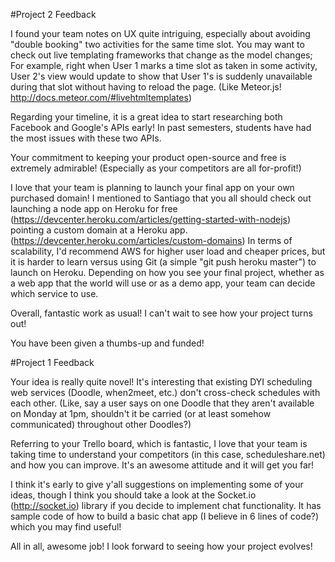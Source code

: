 #Project 2 Feedback

I found your team notes on UX quite intriguing, especially about avoiding "double booking" two activities for the same time slot. You may want to check out live templating frameworks that change as the model changes; For example, right when User 1 marks a time slot as taken in some activity, User 2's view would update to show that User 1's is suddenly unavailable during that slot without having to reload the page. (Like Meteor.js! http://docs.meteor.com/#livehtmltemplates) 

Regarding your timeline, it is a great idea to start researching both Facebook and Google's APIs early! In past semesters, students have had the most issues with these two APIs.

Your commitment to keeping your product open-source and free is extremely admirable! (Especially as your competitors are all for-profit!)

I love that your team is planning to launch your final app on your own purchased domain! I mentioned to Santiago that you all should check out launching a node app on Heroku for free (https://devcenter.heroku.com/articles/getting-started-with-nodejs) pointing a custom domain at a Heroku app. (https://devcenter.heroku.com/articles/custom-domains) In terms of scalability, I'd recommend AWS for higher user load and cheaper prices, but it is harder to learn versus using Git (a simple "git push heroku master") to launch on Heroku. Depending on how you see your final project, whether as a web app that the world will use or as a demo app, your team can decide which service to use. 

Overall, fantastic work as usual! I can't wait to see how your project turns out! 

You have been given a thumbs-up and funded! 


#Project 1 Feedback

Your idea is really quite novel! It's interesting that existing DYI scheduling web services (Doodle, when2meet, etc.) don't cross-check schedules with each other. (Like, say a user says on one Doodle that they aren't available on Monday at 1pm, shouldn't it be carried (or at least somehow communicated) throughout other Doodles?) 

Referring to your Trello board, which is fantastic, I love that your team is taking time to understand your competitors (in this case, scheduleshare.net) and how you can improve. It's an awesome attitude and it will get you far!

I think it's early to give y'all suggestions on implementing some of your ideas, though I think you should take a look at the Socket.io (http://socket.io) library if you decide to implement chat functionality. It has sample code of how to build a basic chat app (I believe in 6 lines of code?) which you may find useful!

All in all, awesome job! I look forward to seeing how your project evolves!

